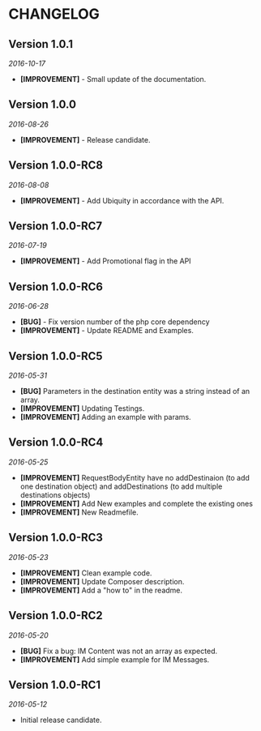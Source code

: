 CHANGELOG
=========

## Version 1.0.1
_2016-10-17_
* **[IMPROVEMENT]** - Small update of the documentation.

## Version 1.0.0
_2016-08-26_
* **[IMPROVEMENT]** - Release candidate.

## Version 1.0.0-RC8
_2016-08-08_
* **[IMPROVEMENT]** - Add Ubiquity in accordance with the API.

## Version 1.0.0-RC7
_2016-07-19_
* **[IMPROVEMENT]** - Add Promotional flag in the API

## Version 1.0.0-RC6
_2016-06-28_
* **[BUG]** - Fix version number of the php core dependency
* **[IMPROVEMENT]** - Update README and Examples.


## Version 1.0.0-RC5
_2016-05-31_
- **[BUG]** Parameters in the destination entity was a string instead of an array.
- **[IMPROVEMENT]** Updating Testings.
- **[IMPROVEMENT]** Adding an example with params.

## Version 1.0.0-RC4
_2016-05-25_
- **[IMPROVEMENT]** RequestBodyEntity have no addDestinaion (to add one destination object) and addDestinations (to add multiple destinations objects)
- **[IMPROVEMENT]** Add New examples and complete the existing ones
- **[IMPROVEMENT]** New Readmefile.


## Version 1.0.0-RC3
_2016-05-23_
- **[IMPROVEMENT]** Clean example code.
- **[IMPROVEMENT]** Update Composer description.
- **[IMPROVEMENT]** Add a "how to" in the readme.

## Version 1.0.0-RC2
_2016-05-20_
- **[BUG]** Fix a bug: IM Content was not an array as expected.
- **[IMPROVEMENT]** Add simple example for IM Messages.

## Version 1.0.0-RC1
_2016-05-12_
- Initial release candidate.
